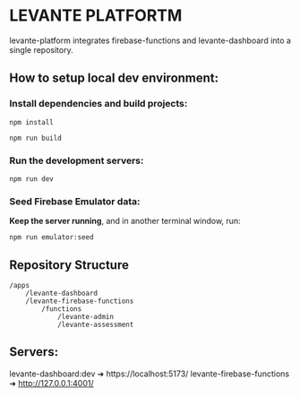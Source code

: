 # LEVANTE PLATFORTM

levante-platform integrates firebase-functions and levante-dashboard into a single repository.

## How to setup local dev environment:

### Install dependencies and build projects:

`npm install`

`npm run build`

### Run the development servers:

`npm run dev`

### Seed Firebase Emulator data:

**Keep the server running**, and in another terminal window, run:

`npm run emulator:seed`

## Repository Structure

```
/apps
    /levante-dashboard
    /levante-firebase-functions
        /functions
            /levante-admin
            /levante-assessment
```

## Servers:

levante-dashboard:dev ➜ https://localhost:5173/
levante-firebase-functions ➜ http://127.0.0.1:4001/
